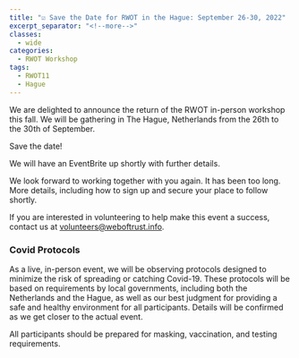 ```yaml
---
title: "☑️ Save the Date for RWOT in the Hague: September 26-30, 2022"
excerpt_separator: "<!--more-->"
classes:
  - wide
categories:
  - RWOT Workshop
tags:
  - RWOT11
  - Hague
---
```

We are delighted to announce the return of the RWOT in-person workshop this fall. We will be gathering in The Hague, Netherlands from the 26th to the 30th of September.

Save the date!

We will have an EventBrite up shortly with further details.

<!--more-->

We look forward to working together with you again. It has been too long. More details, including how to sign up and secure your place to follow shortly.

If you are interested in volunteering to help make this event a success, contact us at volunteers@weboftrust.info.

### Covid Protocols

As a live, in-person event, we will be observing protocols designed to minimize the risk of spreading or catching Covid-19. These protocols will be based on requirements by local governments, including both the Netherlands and the Hague, as well as our best judgment for providing a safe and healthy environment for all participants. Details will be confirmed as we get closer to the actual event.

All participants should be prepared for masking, vaccination, and testing requirements.
